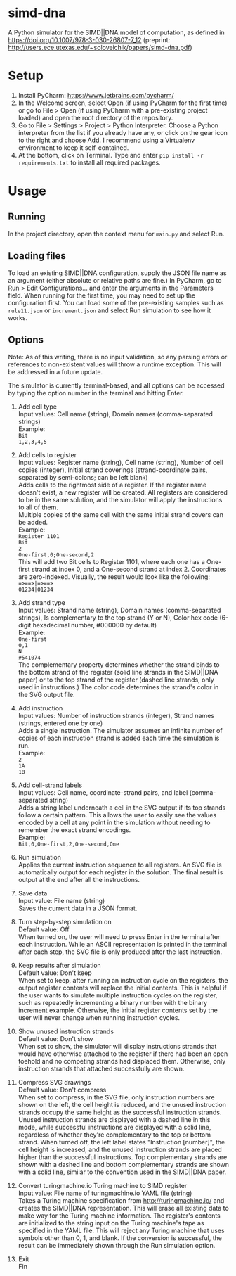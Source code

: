 # simd-dna
A Python simulator for the SIMD||DNA model of computation, as defined in https://doi.org/10.1007/978-3-030-26807-7_12 (preprint: http://users.ece.utexas.edu/~soloveichik/papers/simd-dna.pdf)

# Setup
1. Install PyCharm: https://www.jetbrains.com/pycharm/
2. In the Welcome screen, select Open (if using PyCharm for the first time) or go to File > Open (if using PyCharm with a pre-existing project loaded) and open the root directory of the repository.
3. Go to File > Settings > Project > Python Interpreter. Choose a Python interpreter from the list if you already have any, or click on the gear icon to the right and choose Add. I recommend using a Virtualenv environment to keep it self-contained.
4. At the bottom, click on Terminal. Type and enter `pip install -r requirements.txt` to install all required packages.

# Usage
## Running
In the project directory, open the context menu for `main.py` and select Run.

## Loading files
To load an existing SIMD||DNA configuration, supply the JSON file name as an argument (either absolute or relative paths are fine.) In PyCharm, go to Run > Edit Configurations... and enter the arguments in the Parameters field. When running for the first time, you may need to set up the configuration first. You can load some of the pre-existing samples such as `rule11.json` or `increment.json` and select Run simulation to see how it works.

## Options
Note: As of this writing, there is no input validation, so any parsing errors or references to non-existent values will throw a runtime exception. This will be addressed in a future update.

The simulator is currently terminal-based, and all options can be accessed by typing the option number in the terminal and hitting Enter.

1. Add cell type  
Input values: Cell name (string), Domain names (comma-separated strings)  
Example:  
`Bit`  
`1,2,3,4,5`  

2. Add cells to register  
Input values: Register name (string), Cell name (string), Number of cell copies (integer), Initial strand coverings (strand-coordinate pairs, separated by semi-colons; can be left blank)  
Adds cells to the rightmost side of a register. If the register name doesn't exist, a new register will be created. All registers are considered to be in the same solution, and the simulator will apply the instructions to all of them.  
Multiple copies of the same cell with the same initial strand covers can be added.  
Example:  
`Register 1101`  
`Bit`  
`2`  
`One-first,0;One-second,2`  
This will add two Bit cells to Register 1101, where each one has a One-first strand at index 0, and a One-second strand at index 2. Coordinates are zero-indexed. Visually, the result would look like the following:  
`=>==>|=>==>`  
`01234|01234`

3. Add strand type  
Input values: Strand name (string), Domain names (comma-separated strings), Is complementary to the top strand (Y or N), Color hex code (6-digit hexadecimal number, #000000 by default)  
Example:  
`One-first`  
`0,1`  
`N`  
`#541074`  
The complementary property determines whether the strand binds to the bottom strand of the register (solid line strands in the SIMD||DNA paper) or to the top strand of the register (dashed line strands, only used in instructions.) The color code determines the strand's color in the SVG output file.

4. Add instruction  
Input values: Number of instruction strands (integer), Strand names (strings, entered one by one)  
Adds a single instruction. The simulator assumes an infinite number of copies of each instruction strand is added each time the simulation is run.  
Example:  
`2`  
`1A`  
`1B`  

5. Add cell-strand labels  
Input values: Cell name, coordinate-strand pairs, and label (comma-separated string)  
Adds a string label underneath a cell in the SVG output if its top strands follow a certain pattern. This allows the user to easily see the values encoded by a cell at any point in the simulation without needing to remember the exact strand encodings.  
Example:  
`Bit,0,One-first,2,One-second,One`

6. Run simulation  
Applies the current instruction sequence to all registers. An SVG file is automatically output for each register in the solution. The final result is output at the end after all the instructions.

7. Save data  
Input value: File name (string)  
Saves the current data in a JSON format.

8. Turn step-by-step simulation on  
Default value: Off  
When turned on, the user will need to press Enter in the terminal after each instruction. While an ASCII representation is printed in the terminal after each step, the SVG file is only produced after the last instruction.

9. Keep results after simulation  
Default value: Don't keep  
When set to keep, after running an instruction cycle on the registers, the output register contents will replace the initial contents. 
This is helpful if the user wants to simulate multiple instruction cycles on the register, such as repeatedly incrementing a binary number with the binary increment example. 
Otherwise, the initial register contents set by the user will never change when running instruction cycles.

10. Show unused instruction strands  
Default value: Don't show  
When set to show, the simulator will display instructions strands that would have otherwise attached to the register if there had been an open toehold and no competing strands had displaced them. 
Otherwise, only instruction strands that attached successfully are shown.

11. Compress SVG drawings  
Default value: Don't compress  
When set to compress, in the SVG file, only instruction numbers are shown on the left, the cell height is reduced, and the unused instruction strands occupy the same height as the successful instruction strands.
Unused instruction strands are displayed with a dashed line in this mode, while successful instructions are displayed with a solid line, regardless of whether they're complementary to the top or bottom strand. 
When turned off, the left label states "Instruction [number]", the cell height is increased, and the unused instruction strands are placed higher than the successful instructions. 
Top complementary strands are shown with a dashed line and bottom complementary strands are shown with a solid line, similar to the convention used in the SIMD||DNA paper.

12. Convert turingmachine.io Turing machine to SIMD register  
Input value: File name of turingmachine.io YAML file (string)  
Takes a Turing machine specification from http://turingmachine.io/ and creates the SIMD||DNA representation. This will erase all existing data to make way for the Turing machine information. 
The register's contents are initialized to the string input on the Turing machine's tape as specified in the YAML file. This will reject any Turing machine that uses symbols other than 0, 1, and blank. 
If the conversion is successful, the result can be immediately shown through the Run simulation option.

13. Exit  
Fin
